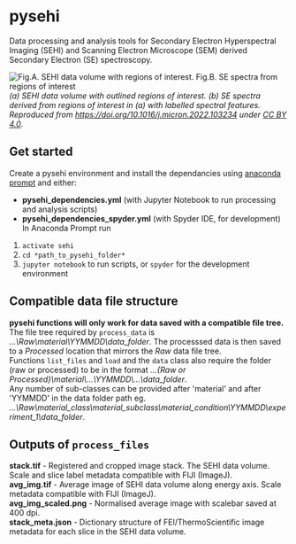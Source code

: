 # pysehi
 Data processing and analysis tools for Secondary Electron Hyperspectral Imaging (SEHI) and Scanning Electron Microscope (SEM) derived Secondary Electron (SE) spectroscopy.
 
![Fig.A. SEHI data volume with regions of interest. Fig.B. SE spectra from regions of interest](https://ars.els-cdn.com/content/image/1-s2.0-S0968432822000300-gr2_lrg.jpg?raw=true "Title")
*(a) SEHI data volume with outlined regions of interest. (b) SE spectra derived from regions of interest in (a) with labelled spectral features. Reproduced from https://doi.org/10.1016/j.micron.2022.103234 under [CC BY 4.0](https://creativecommons.org/licenses/by/4.0/)*.

## Get started
Create a pysehi environment and install the dependancies using [anaconda prompt](https://conda.io/projects/conda/en/latest/user-guide/tasks/manage-environments.html#creating-an-environment-from-an-environment-yml-file) and either:  
 - **pysehi_dependencies.yml** (with Jupyter Notebook to run processing and analysis scripts)  
 - **pysehi_dependencies_spyder.yml** (with Spyder IDE, for development)  
In Anaconda Prompt run
  1) `activate sehi`
  2) `cd *path_to_pysehi_folder*`
  3) `jupyter notebook` to run scripts, or `spyder` for the development environment

## Compatible data file structure
**pysehi functions will only work for data saved with a compatible file tree.**  
The file tree required by `process_data` is *...\Raw\material\YYMMDD\data_folder*. The processsed data is then saved to a *Processed* location that mirrors the *Raw* data file tree.  
Functions `list_files` and `load` and the `data` class also require the folder (raw or processed) to be in the format *...\{Raw or Processed}\material\\...\YYMMDD\\...\data_folder*.  
Any number of sub-classes can be provided after 'material' and after 'YYMMDD' in the data folder path eg. *...\Raw\material_class\material_subclass\material_condition\YYMMDD\experiment_1\data_folder*.  

## Outputs of `process_files`
**stack.tif** - Registered and cropped image stack. The SEHI data volume. Scale and slice label metadata compatible with FIJI (ImageJ).  
**avg_img.tif** - Average image of SEHI data volume along energy axis. Scale metadata compatible with FIJI (ImageJ).  
**avg_img_scaled.png** - Normalised average image with scalebar saved at 400 dpi.  
**stack_meta.json** - Dictionary structure of FEI/ThermoScientific image metadata for each slice in the SEHI data volume.  

